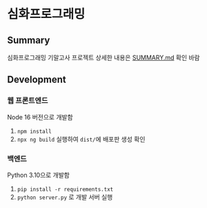 # 심화프로그래밍

## Summary

심화프로그래밍 기말고사 프로젝트
상세한 내용은 [SUMMARY.md](/SUMMARY.md) 확인 바람

## Development

### 웹 프론트엔드

Node 16 버전으로 개발함

1. `npm install`
2. `npx ng build` 실행하여 `dist/`에 배포판 생성 확인

### 백엔드

Python 3.10으로 개발함

1. `pip install -r requirements.txt`
2. `python server.py` 로 개발 서버 실행
